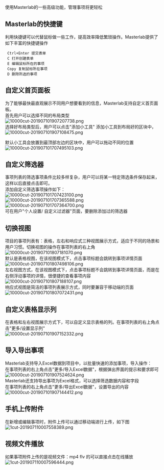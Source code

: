 
使用Masterlab的一些高级功能，管理事项将更轻松
 
## Masterlab的快捷键
利用快捷键可以代替鼠标做一些工作，提高效率降低繁琐操作。Masterlab提供了如下丰富的快捷键操作
```
 Ctrl+Enter 提交表单
 C 打开创建表单
 E 编辑鼠标所在的事项
 Copy 复制鼠标所在事项
 D 删除所选的事项
```

## 自定义首页面板
为了能够最快最直观展示不同用户想要看到的信息，Masterlab支持自定义首页面板。  
首先用户可以选择不同的布局类型  
![10000cut-201907101907207738.png](http://pm.masterlab.vip/attachment/image/20190710/10000cut-201907101907207738.png "布局")  
选择好布局类型后，用户可以点击"添加小工具" 添加小工具到布局好的区块中，  
![10000cut-201907101907108475.png](http://pm.masterlab.vip/attachment/image/20190710/10000cut-201907101907108475.png "小工具")

默认小工具会放置到最顶部左边的区块中，用户可以拖动不同的位置  
![10000cut-201907101707495103.png](http://pm.masterlab.vip/attachment/image/20190710/10000cut-201907101707495103.png "拖动")  
   
 
## 自定义筛选器
事项列表的筛选事项条件比较多样复杂，用户可以将某一特定筛选条件保存起来，这样以后直接点击即可。  
添加自定义筛选事项操作如下：  
![10000cut-201907101707423100.png](http://pm.masterlab.vip/attachment/image/20190710/10000cut-201907101707423100.png "添加")  
![10000cut-201907101707365588.png](http://pm.masterlab.vip/attachment/image/20190710/10000cut-201907101707365588.png "点击保存搜索条件")   
![10000cut-201907101707364700.png](http://pm.masterlab.vip/attachment/image/20190710/10000cut-201907101707364700.png "保存")  
可在用户"个人设置/ 自定义过滤器"页面，要删除添加过的筛选器  
   
## 切换视图
项目的事项列表有：表格，左右和响应式三种视图展示方式，适应于不同的场景和用户习惯。切换视图的操作在事项列表的右上角  
![10000cut-201907101807181070.png](http://pm.masterlab.vip/attachment/image/20190710/10000cut-201907101807181070.png "视图选择")  
默认是表格视图，在该视图模式下，点击事项标题会跳转到事项详情页面
![10000cut-201907101807498106.png](http://pm.masterlab.vip/attachment/image/20190710/10000cut-201907101807498106.png "表格视图")  
左右视图方式，在该视图模式下，点击事项标题不会跳转到事项详情页面，而是在右侧浮动事项的详情，很便捷的查看事项内容  
![10000cut-201907101807188107.png](http://pm.masterlab.vip/attachment/image/20190710/10000cut-201907101807188107.png "左右视图")  
响应式视图是简洁的事项列表展示方式，同时要兼容于移动端的页面  
![10000cut-201907101807072431.png](http://pm.masterlab.vip/attachment/image/20190710/10000cut-201907101807072431.png "响应式视图")
  
## 自定义表格显示列
在表格和左右视图展示方式下，可以自定义显示表格的列。在事项列表的右上角点击"更多/设置显示列"  
![10000cut-201907101907152332.png](http://pm.masterlab.vip/attachment/image/20190710/10000cut-201907101907152332.png "自定义显示列")

## 导入导出事项
Masterlab支持导入Excel数据到项目中，以批量快速的添加事项，导入操作：  
在事项列表的右上角点击"更多/导入Excel数据"，根据弹出界面的提示和要求即可  
![10000cut-201907101907524624.png](http://pm.masterlab.vip/attachment/image/20190710/10000cut-201907101907524624.png "导入Excel数据")  
Masterlab还支持导出事项为Excel格式，可以选择筛选数据内容和字段  
在事项列表的右上角点击"更多/导出Excel数据"，设置导出的内容    
![10000cut-201907101907144412.png](http://pm.masterlab.vip/attachment/image/20190710/10000cut-201907101907144412.png "导出Excel数据")  
  
## 手机上传附件
在新增或编辑事项时，附件上传可以通过移动端进行上传，如下图  
![1cut-201907110007558389.png](http://pm.masterlab.vip/attachment/image/20190711/1cut-201907110007558389.png "移动端进行上传")  

## 视频文件播放
如果事项附件上传的是视频文件：mp4 flv 的可以直接点击在线播放  
![1cut-201907110007596444.png](http://pm.masterlab.vip/attachment/image/20190711/1cut-201907110007596444.png "截图-1cut-201907110007596444.png")


 
      
      
      
